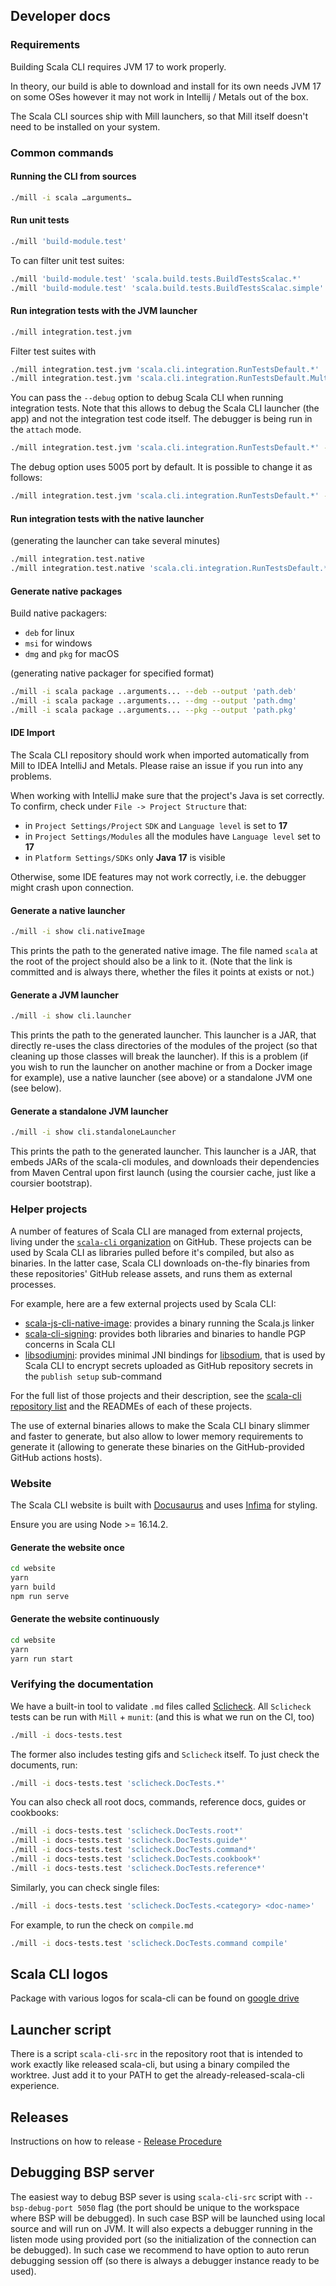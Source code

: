 ## Developer docs

### Requirements

Building Scala CLI requires JVM 17 to work properly.

In theory, our build is able to download and install for its own needs JVM 17 on some OSes however it may not work in
Intellij / Metals out of the box.

The Scala CLI sources ship with Mill launchers, so that Mill itself doesn't need to be installed on your system.

### Common commands

#### Running the CLI from sources

```bash
./mill -i scala …arguments…
```

#### Run unit tests

```bash
./mill 'build-module.test'
```

To can filter unit test suites:

```bash
./mill 'build-module.test' 'scala.build.tests.BuildTestsScalac.*'
./mill 'build-module.test' 'scala.build.tests.BuildTestsScalac.simple'
```

#### Run integration tests with the JVM launcher

```bash
./mill integration.test.jvm
```

Filter test suites with

```bash
./mill integration.test.jvm 'scala.cli.integration.RunTestsDefault.*'
./mill integration.test.jvm 'scala.cli.integration.RunTestsDefault.Multiple scripts'
```

You can pass the `--debug` option to debug Scala CLI when running integration tests. Note that this allows to debug the
Scala CLI launcher (the app) and not the integration test code itself. The debugger is being run in the `attach` mode.

```bash
./mill integration.test.jvm 'scala.cli.integration.RunTestsDefault.*' --debug
```

The debug option uses 5005 port by default. It is possible to change it as follows:

```bash
./mill integration.test.jvm 'scala.cli.integration.RunTestsDefault.*' --debug:5006
```

#### Run integration tests with the native launcher

(generating the launcher can take several minutes)

```bash
./mill integration.test.native
./mill integration.test.native 'scala.cli.integration.RunTestsDefault.*'
```

#### Generate native packages

Build native packagers:

* `deb` for linux
* `msi` for windows
* `dmg` and `pkg` for macOS

(generating native packager for specified format)

```bash
./mill -i scala package ..arguments... --deb --output 'path.deb'
./mill -i scala package ..arguments... --dmg --output 'path.dmg'
./mill -i scala package ..arguments... --pkg --output 'path.pkg'
```

#### IDE Import

The Scala CLI repository should work when imported automatically from Mill to IDEA IntelliJ and Metals.
Please raise an issue if you run into any problems.

When working with IntelliJ make sure that the project's Java is set correctly.
To confirm, check under `File -> Project Structure` that:
- in `Project Settings/Project` `SDK` and `Language level` is set to **17**
- in `Project Settings/Modules` all the modules have `Language level` set to **17**
- in `Platform Settings/SDKs` only **Java 17** is visible

Otherwise, some IDE features may not work correctly, i.e. the debugger might crash upon connection.

#### Generate a native launcher

```bash
./mill -i show cli.nativeImage
```

This prints the path to the generated native image.
The file named `scala` at the root of the project should also
be a link to it. (Note that the link is committed and is always there,
whether the files it points at exists or not.)

#### Generate a JVM launcher

```bash
./mill -i show cli.launcher
```

This prints the path to the generated launcher. This launcher is a JAR,
that directly re-uses the class directories of the modules of the project
(so that cleaning up those classes will break the launcher). If this is a
problem (if you wish to run the launcher on another machine or from a
Docker image for example), use a native launcher (see above) or a standalone
JVM one (see below).

#### Generate a standalone JVM launcher

```bash
./mill -i show cli.standaloneLauncher
```

This prints the path to the generated launcher. This launcher is a JAR,
that embeds JARs of the scala-cli modules, and downloads their dependencies
from Maven Central upon first launch (using the coursier cache, just like
a coursier bootstrap).

### Helper projects

A number of features of Scala CLI are managed from external projects, living under
the [`scala-cli` organization](https://github.com/scala-cli) on GitHub. These
projects can be used by Scala CLI as libraries pulled before it's compiled, but also
as binaries. In the latter case, Scala CLI downloads on-the-fly binaries from these
repositories' GitHub release assets, and runs them as external processes.

For example, here are a few external projects used by Scala CLI:

- [scala-js-cli-native-image](https://github.com/scala-cli/scala-js-cli-native-image): provides a binary running the
  Scala.js linker
- [scala-cli-signing](https://github.com/scala-cli/scala-cli-signing): provides both libraries and binaries to handle
  PGP concerns in Scala CLI
- [libsodiumjni](https://github.com/scala-cli/libsodiumjni): provides minimal JNI bindings for
  [libsodium](https://github.com/jedisct1/libsodium), that is used by Scala CLI to encrypt secrets
  uploaded as GitHub repository secrets in the `publish setup` sub-command

For the full list of those projects and their description, see the
[scala-cli repository list](https://github.com/orgs/scala-cli/repositories) and the READMEs
of each of these projects.

The use of external binaries allows to make the Scala CLI binary slimmer and faster
to generate, but also allow to lower memory requirements to generate it (allowing to
generate these binaries on the GitHub-provided GitHub actions hosts).

### Website

The Scala CLI website is built with [Docusaurus](https://v1.docusaurus.io/en/) and
uses [Infima](https://infima.dev/docs/layout/spacing) for styling.

Ensure you are using Node >= 16.14.2.

#### Generate the website once

```bash
cd website
yarn
yarn build
npm run serve
```

#### Generate the website continuously

```bash
cd website
yarn
yarn run start
```

### Verifying the documentation

We have a built-in tool to validate `.md` files called [Sclicheck](/sclicheck/Readme.md).
All `Sclicheck` tests can be run with `Mill` + `munit`: (and this is what we run on the CI, too)

```bash
./mill -i docs-tests.test
```

The former also includes testing gifs and `Sclicheck` itself.
To just check the documents, run:

```bash
./mill -i docs-tests.test 'sclicheck.DocTests.*'
```

You can also check all root docs, commands, reference docs, guides or cookbooks:

```bash
./mill -i docs-tests.test 'sclicheck.DocTests.root*'
./mill -i docs-tests.test 'sclicheck.DocTests.guide*'
./mill -i docs-tests.test 'sclicheck.DocTests.command*'
./mill -i docs-tests.test 'sclicheck.DocTests.cookbook*'
./mill -i docs-tests.test 'sclicheck.DocTests.reference*'
```

Similarly, you can check single files:

```bash
./mill -i docs-tests.test 'sclicheck.DocTests.<category> <doc-name>'
```

For example, to run the check on `compile.md`

```bash
./mill -i docs-tests.test 'sclicheck.DocTests.command compile'
```

## Scala CLI logos

Package with various logos for scala-cli can be found
on [google drive](https://drive.google.com/drive/u/1/folders/1M6JeQXmO4DTBeRBKAFJ5HH2p_hbfQnqS)

## Launcher script

There is a script `scala-cli-src` in the repository root that is intended to work exactly like released scala-cli, but
using a binary compiled the worktree.
Just add it to your PATH to get the already-released-scala-cli experience.

## Releases

Instructions on how to
release - [Release Procedure](https://github.com/VirtusLab/scala-cli/blob/main/.github/release/release-procedure.md)

## Debugging BSP server

The easiest way to debug BSP sever is using `scala-cli-src` script with `--bsp-debug-port 5050` flag (the port should be
unique to the workspace where BSP will be debugged). In such case BSP will be launched using local source and will run
on JVM. It will also expects a debugger running in the listen mode using provided port (so the initialization of the
connection can be debugged). In such case we recommend to have option to auto rerun debugging session off (so there is
always a debugger instance ready to be used).